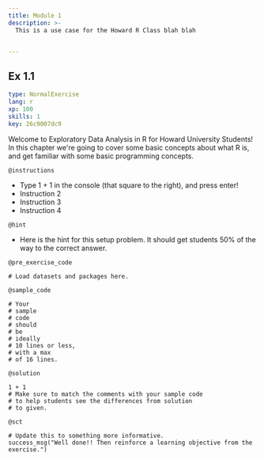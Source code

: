 ```yaml
---
title: Module 1
description: >-
  This is a use case for the Howard R Class blah blah


---
```

## Ex 1.1

```yaml
type: NormalExercise
lang: r
xp: 100
skills: 1
key: 26c9007dc9
```

Welcome to Exploratory Data Analysis in R for Howard University Students! In this chapter we're going to cover some basic concepts about what R is, and get familiar with some basic programming concepts.

`@instructions`
- Type 1 + 1 in the console (that square to the right), and press enter!
- Instruction 2
- Instruction 3
- Instruction 4

`@hint`
- Here is the hint for this setup problem. It should get students 50% of the way to the correct answer.

`@pre_exercise_code`
```{r}
# Load datasets and packages here.
```
`@sample_code`
```{r}
# Your
# sample
# code
# should
# be
# ideally
# 10 lines or less,
# with a max
# of 16 lines.
```
`@solution`
```{r}
1 + 1
# Make sure to match the comments with your sample code
# to help students see the differences from solution
# to given.
```
`@sct`
```{r}
# Update this to something more informative.
success_msg("Well done!! Then reinforce a learning objective from the exercise.")
```



